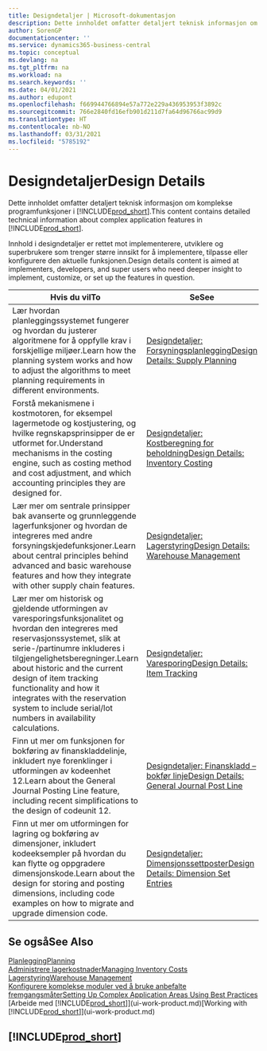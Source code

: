 ```yaml
---
title: Designdetaljer | Microsoft-dokumentasjon
description: Dette innholdet omfatter detaljert teknisk informasjon om komplekse programfunksjoner i Business Central.
author: SorenGP
documentationcenter: ''
ms.service: dynamics365-business-central
ms.topic: conceptual
ms.devlang: na
ms.tgt_pltfrm: na
ms.workload: na
ms.search.keywords: ''
ms.date: 04/01/2021
ms.author: edupont
ms.openlocfilehash: f669944766894e57a772e229a436953953f3892c
ms.sourcegitcommit: 766e2840fd16efb901d211d7fa64d96766ac99d9
ms.translationtype: HT
ms.contentlocale: nb-NO
ms.lasthandoff: 03/31/2021
ms.locfileid: "5785192"
---
```

# <a name="design-details"></a><span data-ttu-id="59ce3-103">Designdetaljer</span><span class="sxs-lookup"><span data-stu-id="59ce3-103">Design Details</span></span>
<span data-ttu-id="59ce3-104">Dette innholdet omfatter detaljert teknisk informasjon om komplekse programfunksjoner i [!INCLUDE[prod_short](includes/prod_short.md)].</span><span class="sxs-lookup"><span data-stu-id="59ce3-104">This content contains detailed technical information about complex application features in [!INCLUDE[prod_short](includes/prod_short.md)].</span></span>  

 <span data-ttu-id="59ce3-105">Innhold i designdetaljer er rettet mot implementerere, utviklere og superbrukere som trenger større innsikt for å implementere, tilpasse eller konfigurere den aktuelle funksjonen.</span><span class="sxs-lookup"><span data-stu-id="59ce3-105">Design details content is aimed at implementers, developers, and super users who need deeper insight to implement, customize, or set up the features in question.</span></span>  

|<span data-ttu-id="59ce3-106">**Hvis du vil**</span><span class="sxs-lookup"><span data-stu-id="59ce3-106">**To**</span></span>|<span data-ttu-id="59ce3-107">**Se**</span><span class="sxs-lookup"><span data-stu-id="59ce3-107">**See**</span></span>|  
|------------|-------------|  
|<span data-ttu-id="59ce3-108">Lær hvordan planleggingssystemet fungerer og hvordan du justerer algoritmene for å oppfylle krav i forskjellige miljøer.</span><span class="sxs-lookup"><span data-stu-id="59ce3-108">Learn how the planning system works and how to adjust the algorithms to meet planning requirements in different environments.</span></span>|[<span data-ttu-id="59ce3-109">Designdetaljer: Forsyningsplanlegging</span><span class="sxs-lookup"><span data-stu-id="59ce3-109">Design Details: Supply Planning</span></span>](design-details-supply-planning.md)|  
|<span data-ttu-id="59ce3-110">Forstå mekanismene i kostmotoren, for eksempel lagermetode og kostjustering, og hvilke regnskapsprinsipper de er utformet for.</span><span class="sxs-lookup"><span data-stu-id="59ce3-110">Understand mechanisms in the costing engine, such as costing method and cost adjustment, and which accounting principles they are designed for.</span></span>|[<span data-ttu-id="59ce3-111">Designdetaljer: Kostberegning for beholdning</span><span class="sxs-lookup"><span data-stu-id="59ce3-111">Design Details: Inventory Costing</span></span>](design-details-inventory-costing.md)|  
|<span data-ttu-id="59ce3-112">Lær mer om sentrale prinsipper bak avanserte og grunnleggende lagerfunksjoner og hvordan de integreres med andre forsyningskjedefunksjoner.</span><span class="sxs-lookup"><span data-stu-id="59ce3-112">Learn about central principles behind advanced and basic warehouse features and how they integrate with other supply chain features.</span></span>|[<span data-ttu-id="59ce3-113">Designdetaljer: Lagerstyring</span><span class="sxs-lookup"><span data-stu-id="59ce3-113">Design Details: Warehouse Management</span></span>](design-details-warehouse-management.md)|  
|<span data-ttu-id="59ce3-114">Lær mer om historisk og gjeldende utformingen av varesporingsfunksjonalitet og hvordan den integreres med reservasjonssystemet, slik at serie-/partinumre inkluderes i tilgjengelighetsberegninger.</span><span class="sxs-lookup"><span data-stu-id="59ce3-114">Learn about historic and the current design of item tracking functionality and how it integrates with the reservation system to include serial/lot numbers in availability calculations.</span></span>|[<span data-ttu-id="59ce3-115">Designdetaljer: Varesporing</span><span class="sxs-lookup"><span data-stu-id="59ce3-115">Design Details: Item Tracking</span></span>](design-details-item-tracking.md)|  
|<span data-ttu-id="59ce3-116">Finn ut mer om funksjonen for bokføring av finanskladdelinje, inkludert nye forenklinger i utformingen av kodeenhet 12.</span><span class="sxs-lookup"><span data-stu-id="59ce3-116">Learn about the General Journal Posting Line feature, including recent simplifications to the design of codeunit 12.</span></span>|[<span data-ttu-id="59ce3-117">Designdetaljer: Finanskladd – bokfør linje</span><span class="sxs-lookup"><span data-stu-id="59ce3-117">Design Details: General Journal Post Line</span></span>](design-details-general-journal-post-line.md)|
|<span data-ttu-id="59ce3-118">Finn ut mer om utformingen for lagring og bokføring av dimensjoner, inkludert kodeeksempler på hvordan du kan flytte og oppgradere dimensjonskode.</span><span class="sxs-lookup"><span data-stu-id="59ce3-118">Learn about the design for storing and posting dimensions, including code examples on how to migrate and upgrade dimension code.</span></span>|[<span data-ttu-id="59ce3-119">Designdetaljer: Dimensjonssettposter</span><span class="sxs-lookup"><span data-stu-id="59ce3-119">Design Details: Dimension Set Entries</span></span>](design-details-dimension-set-entries-overview.md)|

## <a name="see-also"></a><span data-ttu-id="59ce3-120">Se også</span><span class="sxs-lookup"><span data-stu-id="59ce3-120">See Also</span></span>

[<span data-ttu-id="59ce3-121">Planlegging</span><span class="sxs-lookup"><span data-stu-id="59ce3-121">Planning</span></span>](production-planning.md)  
[<span data-ttu-id="59ce3-122">Administrere lagerkostnader</span><span class="sxs-lookup"><span data-stu-id="59ce3-122">Managing Inventory Costs</span></span>](finance-manage-inventory-costs.md)  
[<span data-ttu-id="59ce3-123">Lagerstyring</span><span class="sxs-lookup"><span data-stu-id="59ce3-123">Warehouse Management</span></span>](warehouse-manage-warehouse.md)  
[<span data-ttu-id="59ce3-124">Konfigurere komplekse moduler ved å bruke anbefalte fremgangsmåter</span><span class="sxs-lookup"><span data-stu-id="59ce3-124">Setting Up Complex Application Areas Using Best Practices</span></span>](set-up-complex-application-areas-using-best-practices.md)  
<span data-ttu-id="59ce3-125">[Arbeide med [!INCLUDE[prod_short](includes/prod_short.md)]](ui-work-product.md)</span><span class="sxs-lookup"><span data-stu-id="59ce3-125">[Working with [!INCLUDE[prod_short](includes/prod_short.md)]](ui-work-product.md)</span></span>  

## [!INCLUDE[prod_short](includes/free_trial_md.md)]  
